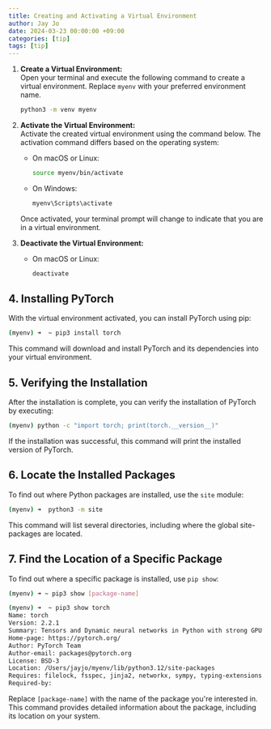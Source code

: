 ```yaml
---
title: Creating and Activating a Virtual Environment
author: Jay Jo
date: 2024-03-23 00:00:00 +09:00
categories: [tip]
tags: [tip]
---
```


1. **Create a Virtual Environment:**  
   Open your terminal and execute the following command to create a virtual environment. Replace `myenv` with your preferred environment name.

   ```bash
   python3 -m venv myenv
   ```

2. **Activate the Virtual Environment:**  
   Activate the created virtual environment using the command below. The activation command differs based on the operating system:

   - On macOS or Linux:
     ```bash
     source myenv/bin/activate
     ```
   - On Windows:
     ```cmd
     myenv\Scripts\activate
     ```

   Once activated, your terminal prompt will change to indicate that you are in a virtual environment.

3. **Deactivate the Virtual Environment:**  

   - On macOS or Linux:
     ```bash
     deactivate
     ```

## 4. Installing PyTorch

With the virtual environment activated, you can install PyTorch using pip:

```bash
(myenv) ➜  ~ pip3 install torch
```

This command will download and install PyTorch and its dependencies into your virtual environment.

## 5.  Verifying the Installation

After the installation is complete, you can verify the installation of PyTorch by executing:

```bash
(myenv) python -c "import torch; print(torch.__version__)"
```

If the installation was successful, this command will print the installed version of PyTorch.


## 6. Locate the Installed Packages

To find out where Python packages are installed, use the `site` module:

```bash
(myenv) ➜  python3 -m site
```

This command will list several directories, including where the global site-packages are located.

## 7. Find the Location of a Specific Package

To find out where a specific package is installed, use `pip show`:

```bash
(myenv) ➜ ~ pip3 show [package-name]

(myenv) ➜  ~ pip3 show torch
Name: torch
Version: 2.2.1
Summary: Tensors and Dynamic neural networks in Python with strong GPU acceleration
Home-page: https://pytorch.org/
Author: PyTorch Team
Author-email: packages@pytorch.org
License: BSD-3
Location: /Users/jayjo/myenv/lib/python3.12/site-packages
Requires: filelock, fsspec, jinja2, networkx, sympy, typing-extensions
Required-by: 

```

Replace `[package-name]` with the name of the package you're interested in. This command provides detailed information about the package, including its location on your system.
